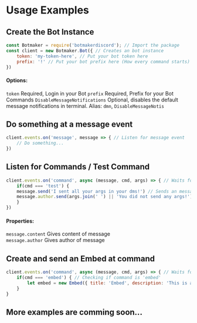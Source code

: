 # Usage Examples

## Create the Bot Instance

```js
const Botmaker = require('botmakerdiscord'); // Import the package
const client = new Botmaker.Bot({ // Creates an bot instance
    token: 'my-token-here', // Put your bot token here
    prefix: '!' // Put your bot prefix here (How every command starts)
})
```
#### Options:
`token` Required, Login in your Bot
`prefix` Required, Prefix for your Bot Commands
`DisableMessageNotifications` Optional, disables the default message notifications in terminal. Alias: `dmn`, `DisableMessageNotis`

## Do something at a message event

```js
client.events.on('message', message => { // Listen for message event
    // Do something...
})
```

## Listen for Commands / Test Command

```js
client.events.on('command', async (message, cmd, args) => { // Waits for Command (Message starts with prefix)
    if(cmd === 'test') {
    message.send('I sent all your args in your dms!') // Sends an message to channel
    message.author.send(args.join(' ') || 'You did not send any args!') // Sends args to dms
    }
})
```

#### Properties:
`message.content` Gives content of message\
`message.author` Gives author of message


## Create and send an Embed at command

```js
client.events.on('command', async (message, cmd, args) => { // Waits for Command
    if(cmd === 'embed') { // Checking if command is 'embed'
        let embed = new Embed({ title: 'Embed', description: 'This is an Embed!', color: 'RED' }) // Creates an Embed with properties
    }
}
```
## More examples are comming soon...